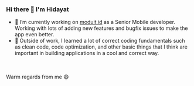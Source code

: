 ### Hi there 👋 I'm Hidayat
- 🔭 I’m currently working on [moduit.id](https://www.moduit.id/) as a Senior Mobile developer. Working with lots of adding new features and bugfix issues to make the app even better.
- 🌱 Outside of work, I learned a lot of correct coding fundamentals such as clean code, code optimization, and other basic things that I think are important in building applications in a cool and correct way.
<br />
<br />
Warm regards from me 😄

<!--
**hidayat-nur/hidayat-nur** is a ✨ _special_ ✨ repository because its `README.md` (this file) appears on your GitHub profile.

Here are some ideas to get you started:

- 🔭 I’m currently working on ...
- 🌱 I’m currently learning ...
- 👯 I’m looking to collaborate on ...
- 🤔 I’m looking for help with ...
- 💬 Ask me about ...
- 📫 How to reach me: ...
- 😄 Pronouns: ...
- ⚡ Fun fact: ...
-->
